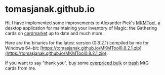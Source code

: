 # tomasjanak.github.io

Hi, I have implemented some improvements to Alexander Pick's [MKMTool](https://github.com/alexander-pick/MKMTool), a desktop application for maintaining your inventory of Magic: the Gathering cards on [cardmarket](https://www.cardmarket.com) up to date and much more.

Here are the binaries for the latest version (0.8.2.1) compiled by me for Windows 64-bit: [https://tomasjanak.github.io/MKMTool0.8.2.1.zip](https://tomasjanak.github.io/MKMTool0.8.2.1.zip).

If you want to say "thank you", buy some [overpriced bulk](https://www.cardmarket.com/en/Magic/MainPage/browseUserProducts?idCategory=1&idUser=937796&resultsPage=0&idLanguage=0&isFoil=0&isSigned=0&isPlayset=0&isAltered=0&maxPrice=0.15) or [trash](https://www.cardmarket.com/en/Magic/MainPage/browseUserProducts?idCategory=1&idUser=937796&resultsPage=0&idLanguage=0&condition_uneq=%3E%3D&condition=LP&isFoil=0&isSigned=0&isPlayset=0&isAltered=0) MtG cards from me.